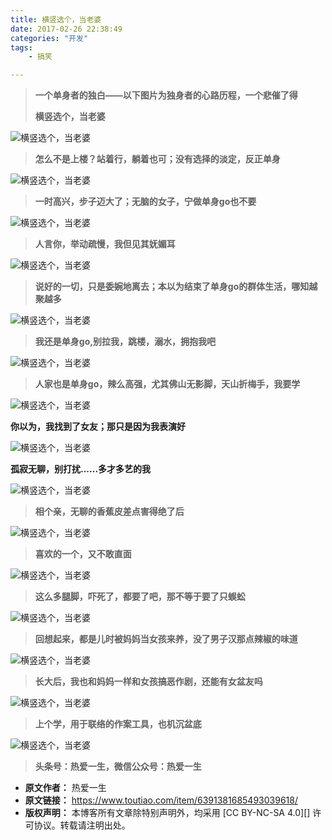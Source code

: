 ```yaml
---
title: 横竖选个，当老婆
date: 2017-02-26 22:38:49
categories: "开发"
tags:
	- 搞笑

---
```


> **一个单身者的独白——以下图片为独身者的心路历程，一个悲催了得**
> 
> **横竖选个，当老婆**  
> 

![横竖选个，当老婆][Y6FI-2YZM-V3II.jpg]

> **怎么不是上楼？站着行，躺着也可；没有选择的淡定，反正单身**  
> 

![横竖选个，当老婆][VMAE-BF7B-E7FU.gif]

> **一时高兴，步子迈大了；无脑的女子，宁做单身go也不要**

![横竖选个，当老婆][NZ2Y-QJBM-EZUZ.gif]

> **人言你，举动疏慢，我但见其妩媚耳**

![横竖选个，当老婆][ZBJY-327V-322A.gif]

> **说好的一切，只是委婉地离去；本以为结束了单身go的群体生活，哪知越聚越多**

![横竖选个，当老婆][I26J-R2FR-IQQJ.gif]

> **我还是单身go,别拉我，跳楼，溺水，拥抱我吧**

![横竖选个，当老婆][UJVI-IE7Z-UQBI.gif]

> **人家也是单身go，辣么高强，尤其佛山无影脚，天山折梅手，我要学**

![横竖选个，当老婆][QURQ-EMEU-2MZQ.gif]  


**你以为，我找到了女友；那只是因为我表演好**

![横竖选个，当老婆][MQ6Z-7VBA-YMZR.gif]

**孤寂无聊，别打扰......多才多艺的我**

![横竖选个，当老婆][AQY6-NBFQ-NMNF.gif]

> **相个亲，无聊的香蕉皮差点害得绝了后**

![横竖选个，当老婆][MYUA-A2IQ-Q6JE.gif]

> **喜欢的一个，又不敢直面**

![横竖选个，当老婆][ZYJM-FM2Q-EAJE.gif]

> **这么多腿脚，吓死了，都要了吧，那不等于要了只蜈蚣**

![横竖选个，当老婆][VRMJ-F3VF-FZQU.gif]

> **回想起来，都是儿时被妈妈当女孩来养，没了男子汉那点辣椒的味道**

![横竖选个，当老婆][EUYZ-BAU7-3Q3A.gif]

> **长大后，我也和妈妈一样和女孩搞恶作剧，还能有女盆友吗**

![横竖选个，当老婆][MIVJ-N2FR-BQRU.gif]  


> **上个学，用于联络的作案工具，也机沉盆底**

![横竖选个，当老婆][MAQR-3Y3E-JAAA.gif]

> **头条号：热爱一生，微信公众号：热爱一生**


[Y6FI-2YZM-V3II.jpg]: /pro/os/crawler/Y6FI-2YZM-V3II.jpg
[VMAE-BF7B-E7FU.gif]: /pro/os/crawler/VMAE-BF7B-E7FU.gif
[NZ2Y-QJBM-EZUZ.gif]: /pro/os/crawler/NZ2Y-QJBM-EZUZ.gif
[ZBJY-327V-322A.gif]: /pro/os/crawler/ZBJY-327V-322A.gif
[I26J-R2FR-IQQJ.gif]: /pro/os/crawler/I26J-R2FR-IQQJ.gif
[UJVI-IE7Z-UQBI.gif]: /pro/os/crawler/UJVI-IE7Z-UQBI.gif
[QURQ-EMEU-2MZQ.gif]: /pro/os/crawler/QURQ-EMEU-2MZQ.gif
[MQ6Z-7VBA-YMZR.gif]: /pro/os/crawler/MQ6Z-7VBA-YMZR.gif
[AQY6-NBFQ-NMNF.gif]: /pro/os/crawler/AQY6-NBFQ-NMNF.gif
[MYUA-A2IQ-Q6JE.gif]: /pro/os/crawler/MYUA-A2IQ-Q6JE.gif
[ZYJM-FM2Q-EAJE.gif]: /pro/os/crawler/ZYJM-FM2Q-EAJE.gif
[VRMJ-F3VF-FZQU.gif]: /pro/os/crawler/VRMJ-F3VF-FZQU.gif
[EUYZ-BAU7-3Q3A.gif]: /pro/os/crawler/EUYZ-BAU7-3Q3A.gif
[MIVJ-N2FR-BQRU.gif]: /pro/os/crawler/MIVJ-N2FR-BQRU.gif
[MAQR-3Y3E-JAAA.gif]: /pro/os/crawler/MAQR-3Y3E-JAAA.gif
 *  **原文作者：** 热爱一生
 *  **原文链接：** https://www.toutiao.com/item/6391381685493039618/
 *  **版权声明：** 本博客所有文章除特别声明外，均采用 [CC BY-NC-SA 4.0][] 许可协议。转载请注明出处。
